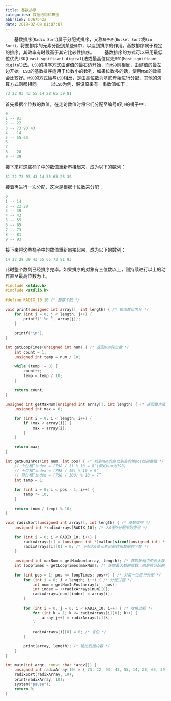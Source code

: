 ```yaml
---
title: 基数排序
categories: 数据结构和算法
abbrlink: 6367b42a
date: 2019-02-09 01:07:07
---
```

&emsp;&emsp;基数排序(`Radix Sort`)属于分配式排序，又称`桶子法`(`Bucket Sort`或`Bin Sort`)，将要排序的元素分配到某些`桶`中，以达到排序的作用。基数排序属于稳定的排序，其效率有时候高于其它比较性排序。<!--more-->
&emsp;&emsp;基数排序的方式可以采用最低位优先`LSD`(`Least sgnificant digital`)法或最高位优先`MSD`(`Most sgnificant digital`)法。`LSD`的排序方式由键值的最右边开始，而`MSD`则相反，由键值的最左边开始。`LSD`的基数排序适用于位数小的数列，如果位数多的话，使用`MSD`的效率会比较好。`MSD`的方式恰与`LSD`相反，是由高位数为基底开始进行分配，其他的演算方式则都相同。
&emsp;&emsp;以`LSD`为例，假设原来有一串数值如下：

``` cpp
73 22 93 43 55 14 28 65 39 81
```

首先根据个位数的数值，在走访数值时将它们分配至编号`0`到`9`的桶子中：

``` cpp
0
1 -- 81
2 -- 22
3 -- 73 93 43
4 -- 14
5 -- 55 65
6
7
8 -- 28
9 -- 39
```

接下来将这些桶子中的数值重新串接起来，成为以下的数列：

``` cpp
81 22 73 93 43 14 55 65 28 39
```

接着再进行一次分配，这次是根据十位数来分配：

``` cpp
0
1 -- 14
2 -- 22 28
3 -- 39
4 -- 43
5 -- 55
6 -- 65
7 -- 73
8 -- 81
9 -- 93
```

接下来将这些桶子中的数值重新串接起来，成为以下的数列：

``` cpp
14 22 28 39 43 55 65 73 81 93
```

此时整个数列已经排序完毕。如果排序的对象有三位数以上，则持续进行以上的动作直至最高位数为止。

``` cpp
#include <stdio.h>
#include <stdlib.h>
​
#define RADIX_10 10 /* 整数个数 */
​
void print(unsigned int array[], int length) { /* 输出数组内容 */
    for (int j = 0; j < length; j++) {
        printf(" %d ", array[j]);
    }
​
    printf("\n");
}
​
int getLoopTimes(unsigned int num) { /* 返回num的位数 */
    int count = 1;
    unsigned int temp = num / 10;
​
    while (temp != 0) {
        count++;
        temp = temp / 10;
    }
​
    return count;
}
​
unsigned int getMaxNum(unsigned int array[], int length) { /* 返回最大值 */
    unsigned int max = 0;
​
    for (int i = 0; i < length; i++) {
        if (max < array[i]) {
            max = array[i];
        }
    }
​
    return max;
}
​
int getNumInPos(int num, int pos) { /* 找到num的从低到高的第pos位的数据 */
    // 个位桶“index = (798 / 1) % 10 = 8”(假如num为798)
    // 十位桶“index = (798 / 10) % 10 = 9”
    // 百位桶“index = (798 / 100) % 10 = 7”
    int temp = 1;
​
    for (int i = 0; i < pos - 1; i++) {
        temp *= 10;
    }
​
    return (num / temp) % 10;
}
​
void radixSort(unsigned int array[], int length) { /* 基数排序 */
    unsigned int *radixArrays[RADIX_10]; /* 为0至9分配序列空间 */
​
    for (int i = 0; i < RADIX_10; i++) {
        radixArrays[i] = (unsigned int *)malloc(sizeof(unsigned int) * (length + 1));
        radixArrays[i][0] = 0; /* 下标为0处元素记录这组数据的个数 */
    }
​
    unsigned int maxNum = getMaxNum(array, length); /* 获取数组中的最大数 */
    int loopTimes = getLoopTimes(maxNum); /* 获取最大数的位数，也是再分配的次数 */
​
    for (int pos = 1; pos <= loopTimes; pos++) { /* 对每一位进行分配 */
        for (int i = 0; i < length; i++) { /* 分配过程 */
            int num = getNumInPos(array[i], pos);
            int index = ++radixArrays[num][0];
            radixArrays[num][index] = array[i];
        }
​
        for (int i = 0, j = 0; i < RADIX_10; i++) { /* 收集过程 */
            for (int k = 1; k <= radixArrays[i][0]; k++) {
                array[j++] = radixArrays[i][k];
            }
​
            radixArrays[i][0] = 0; /* 复位 */
        }
​
        print(array, length); /* 输出数组内容 */
    }
}
​
int main(int argc, const char *argv[]) {
    unsigned int radixArray[10] = { 73, 22, 93, 43, 55, 14, 28, 65, 39, 81 };
    radixSort(radixArray, 10);
    print(radixArray, 10);
    system("pause");
    return 0;
}
```